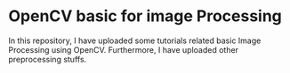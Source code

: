 # OpenCV basic for image Processing
In this repository, I have uploaded some tutorials related basic Image Processing using OpenCV.
Furthermore, I have uploaded other preprocessing stuffs.
